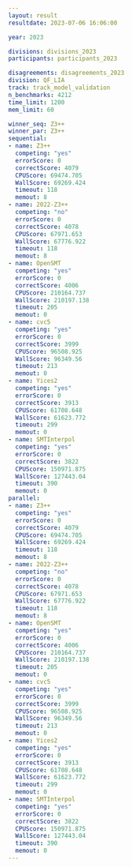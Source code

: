 ```yaml
---
layout: result
resultdate: 2023-07-06 16:06:00

year: 2023

divisions: divisions_2023
participants: participants_2023

disagreements: disagreements_2023
division: QF_LIA
track: track_model_validation
n_benchmarks: 4212
time_limit: 1200
mem_limit: 60

winner_seq: Z3++
winner_par: Z3++
sequential:
- name: Z3++
  competing: "yes"
  errorScore: 0
  correctScore: 4079
  CPUScore: 69474.705
  WallScore: 69269.424
  timeout: 118
  memout: 8
- name: 2022-Z3++
  competing: "no"
  errorScore: 0
  correctScore: 4078
  CPUScore: 67971.653
  WallScore: 67776.922
  timeout: 118
  memout: 8
- name: OpenSMT
  competing: "yes"
  errorScore: 0
  correctScore: 4006
  CPUScore: 210164.737
  WallScore: 210197.138
  timeout: 205
  memout: 0
- name: cvc5
  competing: "yes"
  errorScore: 0
  correctScore: 3999
  CPUScore: 96508.925
  WallScore: 96349.56
  timeout: 213
  memout: 0
- name: Yices2
  competing: "yes"
  errorScore: 0
  correctScore: 3913
  CPUScore: 61708.648
  WallScore: 61623.772
  timeout: 299
  memout: 0
- name: SMTInterpol
  competing: "yes"
  errorScore: 0
  correctScore: 3822
  CPUScore: 150971.875
  WallScore: 127443.04
  timeout: 390
  memout: 0
parallel:
- name: Z3++
  competing: "yes"
  errorScore: 0
  correctScore: 4079
  CPUScore: 69474.705
  WallScore: 69269.424
  timeout: 118
  memout: 8
- name: 2022-Z3++
  competing: "no"
  errorScore: 0
  correctScore: 4078
  CPUScore: 67971.653
  WallScore: 67776.922
  timeout: 118
  memout: 8
- name: OpenSMT
  competing: "yes"
  errorScore: 0
  correctScore: 4006
  CPUScore: 210164.737
  WallScore: 210197.138
  timeout: 205
  memout: 0
- name: cvc5
  competing: "yes"
  errorScore: 0
  correctScore: 3999
  CPUScore: 96508.925
  WallScore: 96349.56
  timeout: 213
  memout: 0
- name: Yices2
  competing: "yes"
  errorScore: 0
  correctScore: 3913
  CPUScore: 61708.648
  WallScore: 61623.772
  timeout: 299
  memout: 0
- name: SMTInterpol
  competing: "yes"
  errorScore: 0
  correctScore: 3822
  CPUScore: 150971.875
  WallScore: 127443.04
  timeout: 390
  memout: 0
---
```

